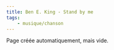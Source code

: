 ```yaml
---
title: Ben E. King - Stand by me
tags:
    - musique/chanson
---
```


Page créée automatiquement, mais vide.
